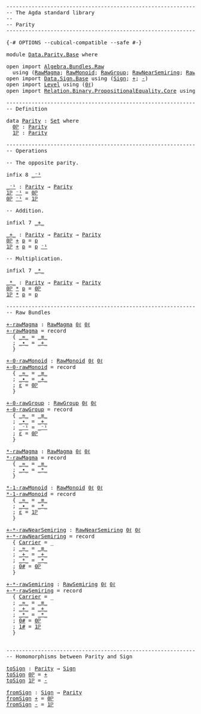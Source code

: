 <pre class="Agda"><a id="1" class="Comment">------------------------------------------------------------------------</a>
<a id="74" class="Comment">-- The Agda standard library</a>
<a id="103" class="Comment">--</a>
<a id="106" class="Comment">-- Parity</a>
<a id="116" class="Comment">------------------------------------------------------------------------</a>

<a id="190" class="Symbol">{-#</a> <a id="194" class="Keyword">OPTIONS</a> <a id="202" class="Pragma">--cubical-compatible</a> <a id="223" class="Pragma">--safe</a> <a id="230" class="Symbol">#-}</a>

<a id="235" class="Keyword">module</a> <a id="242" href="Data.Parity.Base.html" class="Module">Data.Parity.Base</a> <a id="259" class="Keyword">where</a>

<a id="266" class="Keyword">open</a> <a id="271" class="Keyword">import</a> <a id="278" href="Algebra.Bundles.Raw.html" class="Module">Algebra.Bundles.Raw</a>
  <a id="300" class="Keyword">using</a> <a id="306" class="Symbol">(</a><a id="307" href="Algebra.Bundles.Raw.html#1242" class="Record">RawMagma</a><a id="315" class="Symbol">;</a> <a id="317" href="Algebra.Bundles.Raw.html#1758" class="Record">RawMonoid</a><a id="326" class="Symbol">;</a> <a id="328" href="Algebra.Bundles.Raw.html#2291" class="Record">RawGroup</a><a id="336" class="Symbol">;</a> <a id="338" href="Algebra.Bundles.Raw.html#2875" class="Record">RawNearSemiring</a><a id="353" class="Symbol">;</a> <a id="355" href="Algebra.Bundles.Raw.html#3587" class="Record">RawSemiring</a><a id="366" class="Symbol">)</a>
<a id="368" class="Keyword">open</a> <a id="373" class="Keyword">import</a> <a id="380" href="Data.Sign.Base.html" class="Module">Data.Sign.Base</a> <a id="395" class="Keyword">using</a> <a id="401" class="Symbol">(</a><a id="402" href="Data.Sign.Base.html#523" class="Datatype">Sign</a><a id="406" class="Symbol">;</a> <a id="408" href="Data.Sign.Base.html#553" class="InductiveConstructor">+</a><a id="409" class="Symbol">;</a> <a id="411" href="Data.Sign.Base.html#542" class="InductiveConstructor">-</a><a id="412" class="Symbol">)</a>
<a id="414" class="Keyword">open</a> <a id="419" class="Keyword">import</a> <a id="426" href="Level.html" class="Module">Level</a> <a id="432" class="Keyword">using</a> <a id="438" class="Symbol">(</a><a id="439" href="Level.html#521" class="Function">0ℓ</a><a id="441" class="Symbol">)</a>
<a id="443" class="Keyword">open</a> <a id="448" class="Keyword">import</a> <a id="455" href="Relation.Binary.PropositionalEquality.Core.html" class="Module">Relation.Binary.PropositionalEquality.Core</a> <a id="498" class="Keyword">using</a> <a id="504" class="Symbol">(</a><a id="505" href="Agda.Builtin.Equality.html#150" class="Datatype Operator">_≡_</a><a id="508" class="Symbol">)</a>

<a id="511" class="Comment">------------------------------------------------------------------------</a>
<a id="584" class="Comment">-- Definition</a>

<a id="599" class="Keyword">data</a> <a id="Parity"></a><a id="604" href="Data.Parity.Base.html#604" class="Datatype">Parity</a> <a id="611" class="Symbol">:</a> <a id="613" href="Agda.Primitive.html#388" class="Primitive">Set</a> <a id="617" class="Keyword">where</a>
  <a id="Parity.0ℙ"></a><a id="625" href="Data.Parity.Base.html#625" class="InductiveConstructor">0ℙ</a> <a id="628" class="Symbol">:</a> <a id="630" href="Data.Parity.Base.html#604" class="Datatype">Parity</a>
  <a id="Parity.1ℙ"></a><a id="639" href="Data.Parity.Base.html#639" class="InductiveConstructor">1ℙ</a> <a id="642" class="Symbol">:</a> <a id="644" href="Data.Parity.Base.html#604" class="Datatype">Parity</a>

<a id="652" class="Comment">------------------------------------------------------------------------</a>
<a id="725" class="Comment">-- Operations</a>

<a id="740" class="Comment">-- The opposite parity.</a>

<a id="765" class="Keyword">infix</a> <a id="771" class="Number">8</a> <a id="773" href="Data.Parity.Base.html#778" class="Function Operator">_⁻¹</a>

<a id="_⁻¹"></a><a id="778" href="Data.Parity.Base.html#778" class="Function Operator">_⁻¹</a> <a id="782" class="Symbol">:</a> <a id="784" href="Data.Parity.Base.html#604" class="Datatype">Parity</a> <a id="791" class="Symbol">→</a> <a id="793" href="Data.Parity.Base.html#604" class="Datatype">Parity</a>
<a id="800" href="Data.Parity.Base.html#639" class="InductiveConstructor">1ℙ</a> <a id="803" href="Data.Parity.Base.html#778" class="Function Operator">⁻¹</a> <a id="806" class="Symbol">=</a> <a id="808" href="Data.Parity.Base.html#625" class="InductiveConstructor">0ℙ</a>
<a id="811" href="Data.Parity.Base.html#625" class="InductiveConstructor">0ℙ</a> <a id="814" href="Data.Parity.Base.html#778" class="Function Operator">⁻¹</a> <a id="817" class="Symbol">=</a> <a id="819" href="Data.Parity.Base.html#639" class="InductiveConstructor">1ℙ</a>

<a id="823" class="Comment">-- Addition.</a>

<a id="837" class="Keyword">infixl</a> <a id="844" class="Number">7</a> <a id="846" href="Data.Parity.Base.html#851" class="Function Operator">_+_</a>

<a id="_+_"></a><a id="851" href="Data.Parity.Base.html#851" class="Function Operator">_+_</a> <a id="855" class="Symbol">:</a> <a id="857" href="Data.Parity.Base.html#604" class="Datatype">Parity</a> <a id="864" class="Symbol">→</a> <a id="866" href="Data.Parity.Base.html#604" class="Datatype">Parity</a> <a id="873" class="Symbol">→</a> <a id="875" href="Data.Parity.Base.html#604" class="Datatype">Parity</a>
<a id="882" href="Data.Parity.Base.html#625" class="InductiveConstructor">0ℙ</a> <a id="885" href="Data.Parity.Base.html#851" class="Function Operator">+</a> <a id="887" href="Data.Parity.Base.html#887" class="Bound">p</a> <a id="889" class="Symbol">=</a> <a id="891" href="Data.Parity.Base.html#887" class="Bound">p</a>
<a id="893" href="Data.Parity.Base.html#639" class="InductiveConstructor">1ℙ</a> <a id="896" href="Data.Parity.Base.html#851" class="Function Operator">+</a> <a id="898" href="Data.Parity.Base.html#898" class="Bound">p</a> <a id="900" class="Symbol">=</a> <a id="902" href="Data.Parity.Base.html#898" class="Bound">p</a> <a id="904" href="Data.Parity.Base.html#778" class="Function Operator">⁻¹</a>

<a id="908" class="Comment">-- Multiplication.</a>

<a id="928" class="Keyword">infixl</a> <a id="935" class="Number">7</a> <a id="937" href="Data.Parity.Base.html#942" class="Function Operator">_*_</a>

<a id="_*_"></a><a id="942" href="Data.Parity.Base.html#942" class="Function Operator">_*_</a> <a id="946" class="Symbol">:</a> <a id="948" href="Data.Parity.Base.html#604" class="Datatype">Parity</a> <a id="955" class="Symbol">→</a> <a id="957" href="Data.Parity.Base.html#604" class="Datatype">Parity</a> <a id="964" class="Symbol">→</a> <a id="966" href="Data.Parity.Base.html#604" class="Datatype">Parity</a>
<a id="973" href="Data.Parity.Base.html#625" class="InductiveConstructor">0ℙ</a> <a id="976" href="Data.Parity.Base.html#942" class="Function Operator">*</a> <a id="978" href="Data.Parity.Base.html#978" class="Bound">p</a> <a id="980" class="Symbol">=</a> <a id="982" href="Data.Parity.Base.html#625" class="InductiveConstructor">0ℙ</a>
<a id="985" href="Data.Parity.Base.html#639" class="InductiveConstructor">1ℙ</a> <a id="988" href="Data.Parity.Base.html#942" class="Function Operator">*</a> <a id="990" href="Data.Parity.Base.html#990" class="Bound">p</a> <a id="992" class="Symbol">=</a> <a id="994" href="Data.Parity.Base.html#990" class="Bound">p</a>

<a id="997" class="Comment">------------------------------------------------------------------------</a>
<a id="1070" class="Comment">-- Raw Bundles</a>

<a id="+-rawMagma"></a><a id="1086" href="Data.Parity.Base.html#1086" class="Function">+-rawMagma</a> <a id="1097" class="Symbol">:</a> <a id="1099" href="Algebra.Bundles.Raw.html#1242" class="Record">RawMagma</a> <a id="1108" href="Level.html#521" class="Function">0ℓ</a> <a id="1111" href="Level.html#521" class="Function">0ℓ</a>
<a id="1114" href="Data.Parity.Base.html#1086" class="Function">+-rawMagma</a> <a id="1125" class="Symbol">=</a> <a id="1127" class="Keyword">record</a>
  <a id="1136" class="Symbol">{</a> <a id="1138" href="Algebra.Bundles.Raw.html#1343" class="Field Operator">_≈_</a> <a id="1142" class="Symbol">=</a> <a id="1144" href="Agda.Builtin.Equality.html#150" class="Datatype Operator">_≡_</a>
  <a id="1150" class="Symbol">;</a> <a id="1152" href="Algebra.Bundles.Raw.html#1371" class="Field Operator">_∙_</a> <a id="1156" class="Symbol">=</a> <a id="1158" href="Data.Parity.Base.html#851" class="Function Operator">_+_</a>
  <a id="1164" class="Symbol">}</a>

<a id="+-0-rawMonoid"></a><a id="1167" href="Data.Parity.Base.html#1167" class="Function">+-0-rawMonoid</a> <a id="1181" class="Symbol">:</a> <a id="1183" href="Algebra.Bundles.Raw.html#1758" class="Record">RawMonoid</a> <a id="1193" href="Level.html#521" class="Function">0ℓ</a> <a id="1196" href="Level.html#521" class="Function">0ℓ</a>
<a id="1199" href="Data.Parity.Base.html#1167" class="Function">+-0-rawMonoid</a> <a id="1213" class="Symbol">=</a> <a id="1215" class="Keyword">record</a>
  <a id="1224" class="Symbol">{</a> <a id="1226" href="Algebra.Bundles.Raw.html#1860" class="Field Operator">_≈_</a> <a id="1230" class="Symbol">=</a> <a id="1232" href="Agda.Builtin.Equality.html#150" class="Datatype Operator">_≡_</a>
  <a id="1238" class="Symbol">;</a> <a id="1240" href="Algebra.Bundles.Raw.html#1888" class="Field Operator">_∙_</a> <a id="1244" class="Symbol">=</a> <a id="1246" href="Data.Parity.Base.html#851" class="Function Operator">_+_</a>
  <a id="1252" class="Symbol">;</a> <a id="1254" href="Algebra.Bundles.Raw.html#1914" class="Field">ε</a> <a id="1256" class="Symbol">=</a> <a id="1258" href="Data.Parity.Base.html#625" class="InductiveConstructor">0ℙ</a>
  <a id="1263" class="Symbol">}</a>

<a id="+-0-rawGroup"></a><a id="1266" href="Data.Parity.Base.html#1266" class="Function">+-0-rawGroup</a> <a id="1279" class="Symbol">:</a> <a id="1281" href="Algebra.Bundles.Raw.html#2291" class="Record">RawGroup</a> <a id="1290" href="Level.html#521" class="Function">0ℓ</a> <a id="1293" href="Level.html#521" class="Function">0ℓ</a>
<a id="1296" href="Data.Parity.Base.html#1266" class="Function">+-0-rawGroup</a> <a id="1309" class="Symbol">=</a> <a id="1311" class="Keyword">record</a>
  <a id="1320" class="Symbol">{</a> <a id="1322" href="Algebra.Bundles.Raw.html#2407" class="Field Operator">_≈_</a> <a id="1326" class="Symbol">=</a> <a id="1328" href="Agda.Builtin.Equality.html#150" class="Datatype Operator">_≡_</a>
  <a id="1334" class="Symbol">;</a> <a id="1336" href="Algebra.Bundles.Raw.html#2435" class="Field Operator">_∙_</a> <a id="1340" class="Symbol">=</a> <a id="1342" href="Data.Parity.Base.html#851" class="Function Operator">_+_</a>
  <a id="1348" class="Symbol">;</a> <a id="1350" href="Algebra.Bundles.Raw.html#2483" class="Field Operator">_⁻¹</a> <a id="1354" class="Symbol">=</a> <a id="1356" href="Data.Parity.Base.html#778" class="Function Operator">_⁻¹</a>
  <a id="1362" class="Symbol">;</a> <a id="1364" href="Algebra.Bundles.Raw.html#2461" class="Field">ε</a> <a id="1366" class="Symbol">=</a> <a id="1368" href="Data.Parity.Base.html#625" class="InductiveConstructor">0ℙ</a>
  <a id="1373" class="Symbol">}</a>

<a id="*-rawMagma"></a><a id="1376" href="Data.Parity.Base.html#1376" class="Function">*-rawMagma</a> <a id="1387" class="Symbol">:</a> <a id="1389" href="Algebra.Bundles.Raw.html#1242" class="Record">RawMagma</a> <a id="1398" href="Level.html#521" class="Function">0ℓ</a> <a id="1401" href="Level.html#521" class="Function">0ℓ</a>
<a id="1404" href="Data.Parity.Base.html#1376" class="Function">*-rawMagma</a> <a id="1415" class="Symbol">=</a> <a id="1417" class="Keyword">record</a>
  <a id="1426" class="Symbol">{</a> <a id="1428" href="Algebra.Bundles.Raw.html#1343" class="Field Operator">_≈_</a> <a id="1432" class="Symbol">=</a> <a id="1434" href="Agda.Builtin.Equality.html#150" class="Datatype Operator">_≡_</a>
  <a id="1440" class="Symbol">;</a> <a id="1442" href="Algebra.Bundles.Raw.html#1371" class="Field Operator">_∙_</a> <a id="1446" class="Symbol">=</a> <a id="1448" href="Data.Parity.Base.html#942" class="Function Operator">_*_</a>
  <a id="1454" class="Symbol">}</a>

<a id="*-1-rawMonoid"></a><a id="1457" href="Data.Parity.Base.html#1457" class="Function">*-1-rawMonoid</a> <a id="1471" class="Symbol">:</a> <a id="1473" href="Algebra.Bundles.Raw.html#1758" class="Record">RawMonoid</a> <a id="1483" href="Level.html#521" class="Function">0ℓ</a> <a id="1486" href="Level.html#521" class="Function">0ℓ</a>
<a id="1489" href="Data.Parity.Base.html#1457" class="Function">*-1-rawMonoid</a> <a id="1503" class="Symbol">=</a> <a id="1505" class="Keyword">record</a>
  <a id="1514" class="Symbol">{</a> <a id="1516" href="Algebra.Bundles.Raw.html#1860" class="Field Operator">_≈_</a> <a id="1520" class="Symbol">=</a> <a id="1522" href="Agda.Builtin.Equality.html#150" class="Datatype Operator">_≡_</a>
  <a id="1528" class="Symbol">;</a> <a id="1530" href="Algebra.Bundles.Raw.html#1888" class="Field Operator">_∙_</a> <a id="1534" class="Symbol">=</a> <a id="1536" href="Data.Parity.Base.html#942" class="Function Operator">_*_</a>
  <a id="1542" class="Symbol">;</a> <a id="1544" href="Algebra.Bundles.Raw.html#1914" class="Field">ε</a> <a id="1546" class="Symbol">=</a> <a id="1548" href="Data.Parity.Base.html#639" class="InductiveConstructor">1ℙ</a>
  <a id="1553" class="Symbol">}</a>

<a id="+-*-rawNearSemiring"></a><a id="1556" href="Data.Parity.Base.html#1556" class="Function">+-*-rawNearSemiring</a> <a id="1576" class="Symbol">:</a> <a id="1578" href="Algebra.Bundles.Raw.html#2875" class="Record">RawNearSemiring</a> <a id="1594" href="Level.html#521" class="Function">0ℓ</a> <a id="1597" href="Level.html#521" class="Function">0ℓ</a>
<a id="1600" href="Data.Parity.Base.html#1556" class="Function">+-*-rawNearSemiring</a> <a id="1620" class="Symbol">=</a> <a id="1622" class="Keyword">record</a>
  <a id="1631" class="Symbol">{</a> <a id="1633" href="Algebra.Bundles.Raw.html#2978" class="Field">Carrier</a> <a id="1641" class="Symbol">=</a> <a id="1643" class="Symbol">_</a>
  <a id="1647" class="Symbol">;</a> <a id="1649" href="Algebra.Bundles.Raw.html#2998" class="Field Operator">_≈_</a> <a id="1653" class="Symbol">=</a> <a id="1655" href="Agda.Builtin.Equality.html#150" class="Datatype Operator">_≡_</a>
  <a id="1661" class="Symbol">;</a> <a id="1663" href="Algebra.Bundles.Raw.html#3026" class="Field Operator">_+_</a> <a id="1667" class="Symbol">=</a> <a id="1669" href="Data.Parity.Base.html#851" class="Function Operator">_+_</a>
  <a id="1675" class="Symbol">;</a> <a id="1677" href="Algebra.Bundles.Raw.html#3052" class="Field Operator">_*_</a> <a id="1681" class="Symbol">=</a> <a id="1683" href="Data.Parity.Base.html#942" class="Function Operator">_*_</a>
  <a id="1689" class="Symbol">;</a> <a id="1691" href="Algebra.Bundles.Raw.html#3078" class="Field">0#</a> <a id="1694" class="Symbol">=</a> <a id="1696" href="Data.Parity.Base.html#625" class="InductiveConstructor">0ℙ</a>
  <a id="1701" class="Symbol">}</a>

<a id="+-*-rawSemiring"></a><a id="1704" href="Data.Parity.Base.html#1704" class="Function">+-*-rawSemiring</a> <a id="1720" class="Symbol">:</a> <a id="1722" href="Algebra.Bundles.Raw.html#3587" class="Record">RawSemiring</a> <a id="1734" href="Level.html#521" class="Function">0ℓ</a> <a id="1737" href="Level.html#521" class="Function">0ℓ</a>
<a id="1740" href="Data.Parity.Base.html#1704" class="Function">+-*-rawSemiring</a> <a id="1756" class="Symbol">=</a> <a id="1758" class="Keyword">record</a>
  <a id="1767" class="Symbol">{</a> <a id="1769" href="Algebra.Bundles.Raw.html#3686" class="Field">Carrier</a> <a id="1777" class="Symbol">=</a> <a id="1779" class="Symbol">_</a>
  <a id="1783" class="Symbol">;</a> <a id="1785" href="Algebra.Bundles.Raw.html#3706" class="Field Operator">_≈_</a> <a id="1789" class="Symbol">=</a> <a id="1791" href="Agda.Builtin.Equality.html#150" class="Datatype Operator">_≡_</a>
  <a id="1797" class="Symbol">;</a> <a id="1799" href="Algebra.Bundles.Raw.html#3734" class="Field Operator">_+_</a> <a id="1803" class="Symbol">=</a> <a id="1805" href="Data.Parity.Base.html#851" class="Function Operator">_+_</a>
  <a id="1811" class="Symbol">;</a> <a id="1813" href="Algebra.Bundles.Raw.html#3760" class="Field Operator">_*_</a> <a id="1817" class="Symbol">=</a> <a id="1819" href="Data.Parity.Base.html#942" class="Function Operator">_*_</a>
  <a id="1825" class="Symbol">;</a> <a id="1827" href="Algebra.Bundles.Raw.html#3786" class="Field">0#</a> <a id="1830" class="Symbol">=</a> <a id="1832" href="Data.Parity.Base.html#625" class="InductiveConstructor">0ℙ</a>
  <a id="1837" class="Symbol">;</a> <a id="1839" href="Algebra.Bundles.Raw.html#3808" class="Field">1#</a> <a id="1842" class="Symbol">=</a> <a id="1844" href="Data.Parity.Base.html#639" class="InductiveConstructor">1ℙ</a>
  <a id="1849" class="Symbol">}</a>


<a id="1853" class="Comment">------------------------------------------------------------------------</a>
<a id="1926" class="Comment">-- Homomorphisms between Parity and Sign</a>

<a id="toSign"></a><a id="1968" href="Data.Parity.Base.html#1968" class="Function">toSign</a> <a id="1975" class="Symbol">:</a> <a id="1977" href="Data.Parity.Base.html#604" class="Datatype">Parity</a> <a id="1984" class="Symbol">→</a> <a id="1986" href="Data.Sign.Base.html#523" class="Datatype">Sign</a>
<a id="1991" href="Data.Parity.Base.html#1968" class="Function">toSign</a> <a id="1998" href="Data.Parity.Base.html#625" class="InductiveConstructor">0ℙ</a> <a id="2001" class="Symbol">=</a> <a id="2003" href="Data.Sign.Base.html#553" class="InductiveConstructor">+</a>
<a id="2005" href="Data.Parity.Base.html#1968" class="Function">toSign</a> <a id="2012" href="Data.Parity.Base.html#639" class="InductiveConstructor">1ℙ</a> <a id="2015" class="Symbol">=</a> <a id="2017" href="Data.Sign.Base.html#542" class="InductiveConstructor">-</a>

<a id="fromSign"></a><a id="2020" href="Data.Parity.Base.html#2020" class="Function">fromSign</a> <a id="2029" class="Symbol">:</a> <a id="2031" href="Data.Sign.Base.html#523" class="Datatype">Sign</a> <a id="2036" class="Symbol">→</a> <a id="2038" href="Data.Parity.Base.html#604" class="Datatype">Parity</a>
<a id="2045" href="Data.Parity.Base.html#2020" class="Function">fromSign</a> <a id="2054" href="Data.Sign.Base.html#553" class="InductiveConstructor">+</a> <a id="2056" class="Symbol">=</a> <a id="2058" href="Data.Parity.Base.html#625" class="InductiveConstructor">0ℙ</a>
<a id="2061" href="Data.Parity.Base.html#2020" class="Function">fromSign</a> <a id="2070" href="Data.Sign.Base.html#542" class="InductiveConstructor">-</a> <a id="2072" class="Symbol">=</a> <a id="2074" href="Data.Parity.Base.html#639" class="InductiveConstructor">1ℙ</a>
</pre>